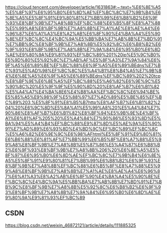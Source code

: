 https://cloud.tencent.com/developer/article/1631863#:~:text=%E6%8E%A5%E5%8F%97%E6%95%B0%E6%8D%AE%EF%BC%8C%E7%9B%B4%E6%8E%A5%E5%8F%91%E9%80%81%E7%BB%99%E6%B8%B2%E6%9F%93%E8%BF%9B%E7%A8%8B%EF%BC%88%E6%B5%8F%E8%A7%88%E5%99%A8%E8%BF%9B%E7%A8%8B%E7%A1%AE%E8%AE%A4%E6%96%87%E6%A1%A3%E8%A2%AB%E6%8F%90%E4%BA%A4%E5%90%8E%EF%BC%8C%E4%BC%9A%E5%BB%BA%E7%AB%8B%E7%BD%91%E7%BB%9C%E8%BF%9B%E7%A8%8B%E5%92%8C%E6%B8%B2%E6%9F%93%E8%BF%9B%E7%A8%8B%E7%9A%84%E6%95%B0%E6%8D%AE%E9%80%9A%E9%81%93%EF%BC%89%201%20ip%E5%9C%B0%E5%9D%80%E5%92%8C%E7%AB%AF%E5%8F%A3%E7%9A%84%E6%9F%A5%E6%89%BE%EF%BC%88%E6%9F%A5%E6%89%BEdns%E7%BC%93%E5%AD%98%EF%BC%8C%E5%A4%B1%E8%B4%A5%E7%9B%B4%E6%8E%A5%E6%9F%A5%E6%89%BEdns%EF%BC%89%202%20tcp%E8%BF%9E%E6%8E%A5%EF%BC%88%E5%A6%82%E6%9E%9C%E5%90%8C%20%E5%9F%9F%E5%90%8D%20%E8%AF%B7%E6%B1%82%E5%A4%A7%E4%BA%8E6%E4%B8%AA%EF%BC%8C%E6%94%BE%E5%85%A5%E9%98%9F%E5%88%97%E7%AD%89%E5%BE%85%EF%BC%89%203,%E5%8F%91%E8%B5%B7http%E8%AF%B7%E6%B1%82%204%20%E6%9C%8D%E5%8A%A1%E5%99%A8%20%E5%A4%84%E7%90%86%E8%AF%B7%E6%B1%82%E8%BF%94%E5%9B%9E%E4%BF%A1%E6%81%AF%205%20%E5%A4%84%E7%90%86%E5%93%8D%E5%BA%94%E5%A4%B4%EF%BC%88%E9%87%8D%E5%AE%9A%E5%90%91%E7%AD%89%E6%93%8D%E4%BD%9C%EF%BC%89%EF%BC%8C%E5%A6%82%E6%9E%9C%E6%98%AFhtml%E5%8F%91%E9%80%81%E6%B6%88%E6%81%AF%E7%BB%99%E6%B5%8F%E8%A7%88%E5%99%A8%E8%BF%9B%E7%A8%8B%E5%87%86%E5%A4%87%E6%B8%B2%E6%9F%93%E8%BF%9B%E7%A8%8B%206%20%E6%8E%A5%E5%8F%97%E6%95%B0%E6%8D%AE%EF%BC%8C%E7%9B%B4%E6%8E%A5%E5%8F%91%E9%80%81%E7%BB%99%E6%B8%B2%E6%9F%93%E8%BF%9B%E7%A8%8B%EF%BC%88%E6%B5%8F%E8%A7%88%E5%99%A8%E8%BF%9B%E7%A8%8B%E7%A1%AE%E8%AE%A4%E6%96%87%E6%A1%A3%E8%A2%AB%E6%8F%90%E4%BA%A4%E5%90%8E%EF%BC%8C%E4%BC%9A%E5%BB%BA%E7%AB%8B%E7%BD%91%E7%BB%9C%E8%BF%9B%E7%A8%8B%E5%92%8C%E6%B8%B2%E6%9F%93%E8%BF%9B%E7%A8%8B%E7%9A%84%E6%95%B0%E6%8D%AE%E9%80%9A%E9%81%93%EF%BC%89

## CSDN

https://blog.csdn.net/weixin_46872121/article/details/111885325
